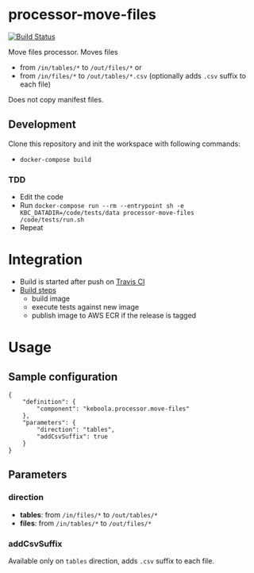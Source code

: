 # processor-move-files

[![Build Status](https://travis-ci.org/keboola/processor-move-files.svg?branch=master)](https://travis-ci.org/keboola/processor-move-files)

Move files processor. Moves files

 - from `/in/tables/*` to `/out/files/*` or
 - from `/in/files/*` to `/out/tables/*.csv` (optionally adds `.csv` suffix to each file)
  
Does not copy manifest files.
 
## Development
 
Clone this repository and init the workspace with following commands:

- `docker-compose build`

### TDD 

 - Edit the code
 - Run `docker-compose run --rm --entrypoint sh -e KBC_DATADIR=/code/tests/data processor-move-files /code/tests/run.sh` 
 - Repeat
 
# Integration
 - Build is started after push on [Travis CI](https://travis-ci.org/keboola/processor-move-files)
 - [Build steps](https://github.com/keboola/processor-move-files/blob/master/.travis.yml)
   - build image
   - execute tests against new image
   - publish image to AWS ECR if the release is tagged
   
# Usage

## Sample configuration

```
{  
    "definition": {
        "component": "keboola.processor.move-files"
    },
    "parameters": {
        "direction": "tables",
        "addCsvSuffix": true
    }
}
```

## Parameters

### direction

 - **tables**: from `/in/files/*` to `/out/tables/*` 
 - **files**: from `/in/tables/*` to `/out/files/*`

### addCsvSuffix

Available only on `tables` direction, adds `.csv` suffix to each file.
